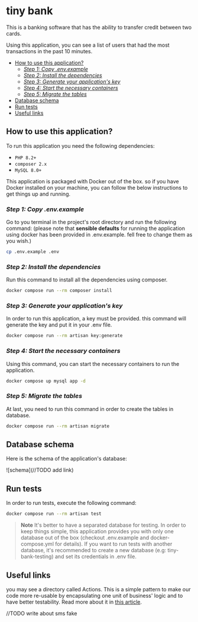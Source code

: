 # tiny bank
This is a banking software that has the ability to transfer credit between two cards.

Using this application, you can see a list of users that had the most transactions in the past 10 minutes.

<!-- TOC -->
* [How to use this application?](#how-to-use-this-application)
    * [*Step 1: Copy .env.example*](#step-1-copy-envexample)
    * [*Step 2: Install the dependencies*](#step-2-install-the-dependencies)
    * [*Step 3: Generate your application's key*](#step-3-generate-your-applications-key)
    * [*Step 4: Start the necessary containers*](#step-4-start-the-necessary-containers)
    * [*Step 5: Migrate the tables*](#step-5-migrate-the-tables)
* [Database schema](#database-schema)
* [Run tests](#run-tests)
* [Useful links](#useful-links)
<!-- TOC -->

## How to use this application?
To run this application you need the following dependencies:

- `PHP 8.2+`
- `composer 2.x`
- `MySQL 8.0+`

This application is packaged with Docker out of the box. so if you have Docker installed on your machine, you can follow the below instructions to get things up and running.
### *Step 1: Copy .env.example*

Go to you terminal in the project's root directory and run the following command: (please note that **sensible defaults** for running the application using docker has been provided in .env.example. fell free to change them as you wish.)

``` bash
cp .env.example .env
```

### *Step 2: Install the dependencies*

Run this command to install all the dependencies using composer.

``` bash
docker compose run --rm composer install
```

### *Step 3: Generate your application's key*

In order to run this application, a key must be provided. this command will generate the key and put it in your .env file.

``` bash
docker compose run --rm artisan key:generate
```

### *Step 4: Start the necessary containers*

Using this command, you can start the necessary containers to run the application.

``` bash
docker compose up mysql app -d
```

### *Step 5: Migrate the tables*

At last, you need to run this command in order to create the tables in database.

``` bash
docker compose run --rm artisan migrate
```

## Database schema
Here is the schema of the application's database:

![schema](//TODO add link)

## Run tests

In order to run tests, execute the following command:

``` bash
docker compose run --rm artisan test
```

> **Note**
> It's better to have a separated database for testing.
> In order to keep things simple, this application provides you with only one database out of the box (checkout .env.example and docker-compose.yml for details).
> If you want to run tests with another database, it's recommended to create a new database (e.g: tiny-bank-testing) and set its credentials in .env file.

## Useful links

you may see a directory called Actions. This is a simple pattern to make our code more re-usable by encapsulating one unit of business' logic and to have better testability. Read more about it in [this article](https://freek.dev/1371-refactoring-to-actions).

//TODO write about sms fake

